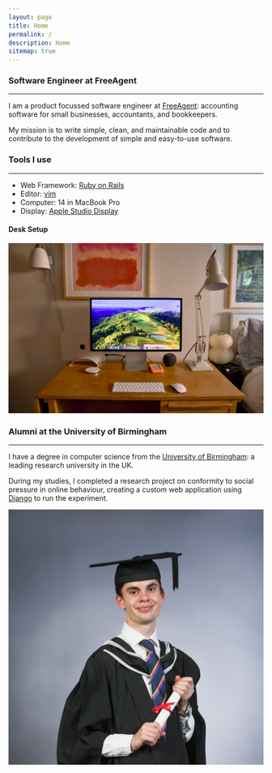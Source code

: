 ```yaml
---
layout: page
title: Home
permalink: /
description: Home
sitemap: true
---
```


### Software Engineer at FreeAgent
---

I am a product focussed software engineer at [FreeAgent](https://www.freeagent.com): 
accounting software for small businesses, accountants, and bookkeepers.

My mission is to write simple, clean, and maintainable code and to contribute to
the development of simple and easy-to-use software.

### Tools I use
---

- Web Framework: [Ruby on Rails](https://rubyonrails.org)
- Editor: [vim](https://www.vim.org)
- Computer: 14 in MacBook Pro
- Display: [Apple Studio Display](https://www.apple.com/studio-display/)

#### Desk Setup

<img src="/assets/img/desk_setup.jpeg" class="img-fluid">


### Alumni at the University of Birmingham
---

I have a degree in computer science from the [University of
Birmingham](https://www.birmingham.ac.uk): a leading research university in the
UK. 

During my studies, I completed a research project on conformity to social
pressure in online behaviour, creating a custom web application using 
[Django](https://www.djangoproject.com) to run the experiment.

<img src="/assets/img/graduation.jpeg" class="img-fluid">

